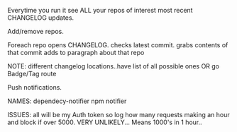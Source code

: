 
Everytime you run it see ALL your repos of interest most recent CHANGELOG updates.

Add/remove repos.

Foreach repo opens CHANGELOG.
    checks latest commit.
    grabs contents of that commit
    adds to paragraph about that repo


NOTE:
different changelog locations..have list of all possible ones OR go Badge/Tag route

Push notifications.

NAMES:
dependecy-notifier
npm notifier

ISSUES:
all will be my Auth token so log how many requests making an hour and block if over 5000.
VERY UNLIKELY...
Means 1000's in 1 hour..
